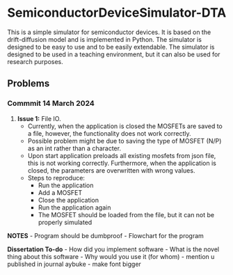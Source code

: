 # SemiconductorDeviceSimulator-DTA

This is a simple simulator for semiconductor devices. It is based on the drift-diffusion model and is implemented in Python. The simulator is designed to be easy to use and to be easily extendable. The simulator is designed to be used in a teaching environment, but it can also be used for research purposes.

## Problems
### Commmit 14 March 2024
1. **Issue 1:** File IO.
	- Currently, when the application is closed the MOSFETs are saved to a file, however, the functionality does not work correctly.
	- Possible problem might be due to saving the type of MOSFET (N/P) as an int rather than a character.
	- Upon start application preloads all existing mosfets from json file, this is not working correctly. Furthermore, when the application is closed, the parameters are overwritten with wrong values.
	- Steps to reproduce:
		- Run the application
		- Add a MOSFET
		- Close the application
		- Run the application again
		- The MOSFET should be loaded from the file, but it can not be properly simulated


	
**NOTES**
	- Program should be dumbproof
	- Flowchart for the program


**Dissertation To-do**
	- How did you implement software
	- What is the novel thing about this software
	- Why would you use it (for whom)
	- mention u published in journal aybuke 
	- make font bigger